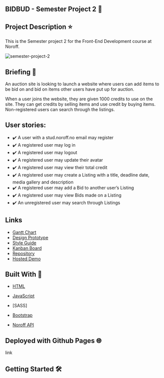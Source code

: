## BIDBUD -  Semester Project 2  :hammer:

## Project Description :star:

This is the Semester project 2 for the Front-End Development course at Noroff. 

![semester-project-2]()


## Briefing :memo:
An auction site is looking to launch a website where users can add items to be bid on and bid on items other users have put up for auction.

When a user joins the website, they are given 1000 credits to use on the site. They can get credits by selling items and use credit by buying items. Non-registered users can search through the listings.


## User stories:

- :heavy_check_mark: A user with a stud.noroff.no email may register
- :heavy_check_mark: A registered user may log in
- :heavy_check_mark: A registered user may logout
- :heavy_check_mark: A registered user may update their avatar
- :heavy_check_mark: A registered user may view their total credit
- :heavy_check_mark: A registered user may create a Listing with a title, deadline date, media gallery and description
- :heavy_check_mark: A registered user may add a Bid to another user’s Listing
- :heavy_check_mark: A registered user may view Bids made on a Listing
- :heavy_check_mark: An unregistered user may search through Listings


## Links

- [Gantt Chart]()
- [Design Prototype]()
- [Style Guide]()
- [Kanban Board ](https://github.com/users/Emilyrf/projects/1/views/1)
- [Repository ](https://github.com/Emilyrf/semester-project-2-emilyrf)
- [Hosted Demo ]()

  
## Built With :wrench:

- [HTML](https://developer.mozilla.org/en-US/docs/Web/HTML)
- [JavaScript](https://developer.mozilla.org/en-US/docs/Web/JavaScript)
- [SASS]
- [Bootstrap](https://blog.getbootstrap.com)

- [Noroff API](https://docs.noroff.dev)

## Deployed with Github Pages :globe_with_meridians:

link

## Getting Started :hammer_and_wrench:






